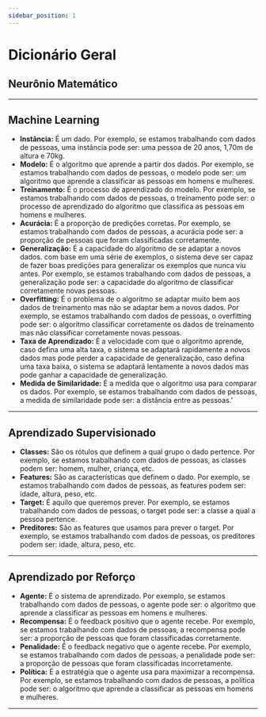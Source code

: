 ```yaml
---
sidebar_position: 1
---
```

# Dicionário Geral

## Neurônio Matemático
------------------------------------------------------------
## Machine Learning
- **Instância:** É um dado. Por exemplo, se estamos trabalhando com dados de pessoas, uma instância pode ser: uma pessoa de 20 anos, 1,70m de altura e 70kg.
- **Modelo:** É o algoritmo que aprende a partir dos dados. Por exemplo, se estamos trabalhando com dados de pessoas, o modelo pode ser: um algoritmo que aprende a classificar as pessoas em homens e mulheres.
- **Treinamento:** É o processo de aprendizado do modelo. Por exemplo, se estamos trabalhando com dados de pessoas, o treinamento pode ser: o processo de aprendizado do algoritmo que classifica as pessoas em homens e mulheres.
- **Acurácia:** É a proporção de predições corretas. Por exemplo, se estamos trabalhando com dados de pessoas, a acurácia pode ser: a proporção de pessoas que foram classificadas corretamente.
- **Generalização:** É a capacidade do algoritmo de se adaptar a novos dados. com base em uma série de exemplos, o sistema deve ser capaz de fazer boas predições para generalizar os exemplos que nunca viu antes. Por exemplo, se estamos trabalhando com dados de pessoas, a generalização pode ser: a capacidade do algoritmo de classificar corretamente novas pessoas.  
- **Overfitting:** É o problema de o algoritmo se adaptar muito bem aos dados de treinamento mas não se adaptar bem a novos dados. Por exemplo, se estamos trabalhando com dados de pessoas, o overfitting pode ser: o algoritmo classificar corretamente os dados de treinamento mas não classificar corretamente novas pessoas.   
- **Taxa de Aprendizado:** É a velocidade com que o algoritmo aprende, caso defina uma alta taxa, o sistema se adaptará rapidamente a novos dados mas pode perder a capacidade de generalização, caso defina uma taxa baixa, o sistema se adaptará lentamente a novos dados mas pode ganhar a capacidade de generalização.  
- **Medida de Similaridade:** É a medida que o algoritmo usa para comparar os dados. Por exemplo, se estamos trabalhando com dados de pessoas, a medida de similaridade pode ser: a distância entre as pessoas.'  

------------------------------------------------------------
## Aprendizado Supervisionado
- **Classes:** São os rótulos que definem a qual grupo o dado pertence. Por exemplo, se estamos trabalhando com dados de pessoas, as classes podem ser: homem, mulher, criança, etc.
- **Features:** São as características que definem o dado. Por exemplo, se estamos trabalhando com dados de pessoas, as features podem ser: idade, altura, peso, etc.
- **Target:** É aquilo que queremos prever. Por exemplo, se estamos trabalhando com dados de pessoas, o target pode ser: a classe a qual a pessoa pertence.
- **Preditores:** São as features que usamos para prever o target. Por exemplo, se estamos trabalhando com dados de pessoas, os preditores podem ser: idade, altura, peso, etc.  


------------------------------------------------------------
## Aprendizado por Reforço
- **Agente:** É o sistema de aprendizado. Por exemplo, se estamos trabalhando com dados de pessoas, o agente pode ser: o algoritmo que aprende a classificar as pessoas em homens e mulheres.  
- **Recompensa:** É o feedback positivo que o agente recebe. Por exemplo, se estamos trabalhando com dados de pessoas, a recompensa pode ser: a proporção de pessoas que foram classificadas corretamente.  
- **Penalidade:** É o feedback negativo que o agente recebe. Por exemplo, se estamos trabalhando com dados de pessoas, a penalidade pode ser: a proporção de pessoas que foram classificadas incorretamente.  
- **Política:** É a estratégia que o agente usa para maximizar a recompensa. Por exemplo, se estamos trabalhando com dados de pessoas, a política pode ser: o algoritmo que aprende a classificar as pessoas em homens e mulheres. 


------------------------------------------------------------


